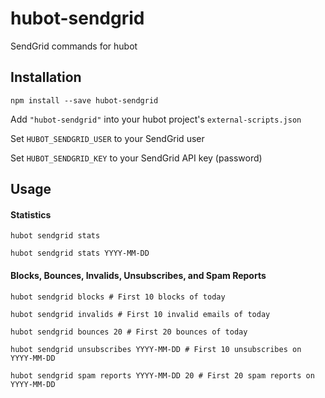 # hubot-sendgrid

SendGrid commands for hubot

## Installation

```
npm install --save hubot-sendgrid
```

Add `"hubot-sendgrid"` into your hubot project's `external-scripts.json`

Set `HUBOT_SENDGRID_USER` to your SendGrid user

Set `HUBOT_SENDGRID_KEY` to your SendGrid API key (password)

## Usage


#### Statistics

```
hubot sendgrid stats

hubot sendgrid stats YYYY-MM-DD
```

#### Blocks, Bounces, Invalids, Unsubscribes, and Spam Reports

```
hubot sendgrid blocks # First 10 blocks of today

hubot sendgrid invalids # First 10 invalid emails of today

hubot sendgrid bounces 20 # First 20 bounces of today

hubot sendgrid unsubscribes YYYY-MM-DD # First 10 unsubscribes on YYYY-MM-DD

hubot sendgrid spam reports YYYY-MM-DD 20 # First 20 spam reports on YYYY-MM-DD
```
